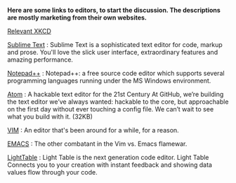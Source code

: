 **Here are some links to editors, to start the discussion.  The descriptions are mostly marketing from their own websites.**

[Relevant XKCD](https://xkcd.com/378/)

[Sublime Text](http://www.sublimetext.com/) : 
Sublime Text is a sophisticated text editor for code, markup and prose. You'll love the slick user interface, extraordinary features and amazing performance.

[Notepad++](https://notepad-plus-plus.org/) : 
Notepad++: a free source code editor which supports several programming languages running under the MS Windows environment.

[Atom](https://atom.io/) : 
A hackable text editor for the 21st Century
At GitHub, we’re building the text editor we’ve always wanted: hackable to the core, but approachable on the first day without ever touching a config file. We can’t wait to see what you build with it. (32KB)

[VIM](http://www.vim.org/) : An editor that's been around for a while, for a reason.

[EMACS](http://www.gnu.org/software/emacs/) : The other combatant in the Vim vs. Emacs flamewar.

[LightTable](http://lighttable.com/) :
Light Table is the next generation code editor. Light Table Connects you to your creation with instant feedback and showing data values flow through your code.
